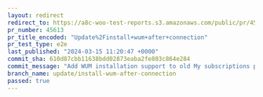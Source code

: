 ```yaml
---
layout: redirect
redirect_to: https://a8c-woo-test-reports.s3.amazonaws.com/public/pr/45613/e2e/index.html
pr_number: 45613
pr_title_encoded: "Update%2Finstall+wum+after+connection"
pr_test_type: e2e
last_published: "2024-03-15 11:20:47 +0000"
commit_sha: 610d87cbb11638bdd02873eaba2fe803c864e284
commit_message: "Add WUM installation support to old My subscriptions page"
branch_name: update/install-wum-after-connection
passed: true
---
```

